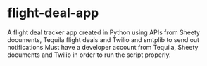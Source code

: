 # flight-deal-app
A flight deal tracker app created in Python using APIs from Sheety documents, Tequila flight deals and Twilio and smtplib to send out notifications
Must have a developer account from Tequila, Sheety documents and Twilio in order to run the script properly. 
